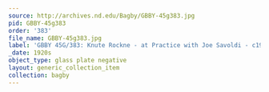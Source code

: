 ```yaml
---
source: http://archives.nd.edu/Bagby/GBBY-45g383.jpg
pid: GBBY-45g383
order: '383'
file_name: GBBY-45g383.jpg
label: 'GBBY 45G/383: Knute Rockne - at Practice with Joe Savoldi - c1920s'
_date: 1920s
object_type: glass plate negative
layout: generic_collection_item
collection: bagby
---
```

